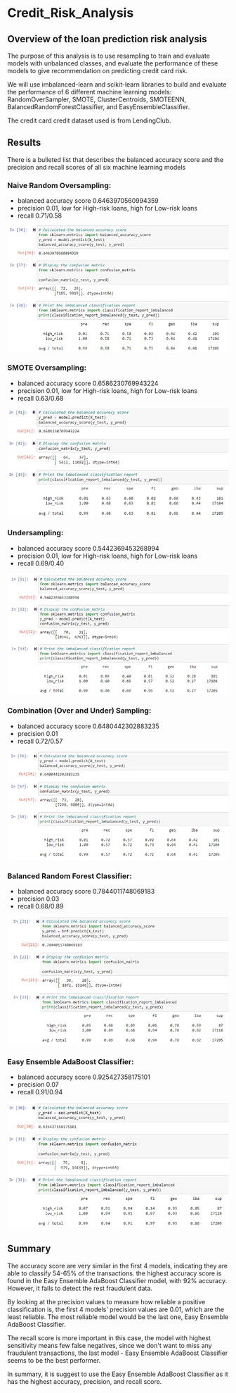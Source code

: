 # Credit_Risk_Analysis
## Overview of the loan prediction risk analysis

The purpose of this analysis is to use resampling to train and evaluate models with unbalanced classes, and evaluate the performance of these models to give recommendation on predicting credit card risk. 

We will use imbalanced-learn and scikit-learn libraries to build and evaluate the performance of 6 different machine learning models: RandomOverSampler, SMOTE, ClusterCentroids, SMOTEENN, BalancedRandomForestClassifier, and EasyEnsembleClassifier. 

The credit card credit dataset used is from LendingClub.

## Results
There is a bulleted list that describes the balanced accuracy score and the precision and recall scores of all six machine learning models 
### Naive Random Oversampling: 
- balanced accuracy score 0.6463970560994359
- precision 0.01, low for High-risk loans, high for Low-risk loans
- recall 0.71/0.58

![img1](https://github.com/siqiou/Credit_Risk_Analysis/blob/6616e8d81f4e9ce277683b0148be4442c1021bf3/images/Naive%20Random%20Oversampling.png)
### SMOTE Oversampling: 
- balanced accuracy score 0.6586230769943224
- precision 0.01, low for High-risk loans, high for Low-risk loans
- recall 0.63/0.68

![img2](https://github.com/siqiou/Credit_Risk_Analysis/blob/6616e8d81f4e9ce277683b0148be4442c1021bf3/images/SMOTE%20Oversampling.png)
### Undersampling: 
- balanced accuracy score 0.5442369453268994 
- precision 0.01, low for High-risk loans, high for Low-risk loans
- recall 0.69/0.40

![img3](https://github.com/siqiou/Credit_Risk_Analysis/blob/6616e8d81f4e9ce277683b0148be4442c1021bf3/images/Undersampling.png)
### Combination (Over and Under) Sampling: 
- balanced accuracy score 0.6480442302883235
- precision 0.01
- recall 0.72/0.57

![img4](https://github.com/siqiou/Credit_Risk_Analysis/blob/6616e8d81f4e9ce277683b0148be4442c1021bf3/images/Comnbination%20Sampling.png)
### Balanced Random Forest Classifier: 
- balanced accuracy score 0.7844011748069183
- precision 0.03
- recall 0.68/0.89

![img5](https://github.com/siqiou/Credit_Risk_Analysis/blob/6616e8d81f4e9ce277683b0148be4442c1021bf3/images/Balanced.png)
### Easy Ensemble AdaBoost Classifier: 
- balanced accuracy score 0.925427358175101
- precision 0.07
- recall 0.91/0.94

![img6](https://github.com/siqiou/Credit_Risk_Analysis/blob/6616e8d81f4e9ce277683b0148be4442c1021bf3/images/EaseEnsember.png)


## Summary
The accuracy score are very similar in the first 4 models, indicating they are able to classify 54-65% of the transactions. the highest accuracy score is found in the Easy Ensemble AdaBoost Classifier model, with 92% accuracy. However, it fails to detect the rest fraudulent data.

By looking at the precision values to measure how reliable a positive classification is, the first 4 models' precision values are 0.01, which are the least reliable. The most reliable model would be the last one, Easy Ensemble AdaBoost Classifier.

The recall score is more important in this case, the model with highest sensitivity means few false negatives, since we don't want to miss any fraudulent transactions, the last model - Easy Ensemble AdaBoost Classifier seems to be the best performer.

In summary, it is suggest to use the Easy Ensemble AdaBoost Classifier as it has the highest accuracy, precision, and recall score.
